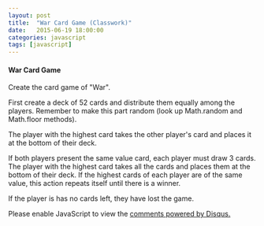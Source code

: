 ```yaml
---
layout: post
title:  "War Card Game (Classwork)"
date:   2015-06-19 18:00:00
categories: javascript
tags: [javascript]
---
```



<h4>War Card Game </h4>
<p>Create the card game of "War".</p>
<p>First create a deck of 52 cards and distribute them equally among the players.  Remember to make this part random (look up Math.random and Math.floor methods).</p>
<p>The player with the highest card takes the other player's card and places it at the bottom of their deck.</p>
<p>If both players present the same value card, each player must draw 3 cards.  The player with the highest card takes all the cards and places them at the bottom of their deck.  If the highest cards of each player are of the same value, this action repeats itself until there is a winner.</p>
<p>If the player is has no cards left, they have lost the game.</p>


<div id="disqus_thread"></div>
<script type="text/javascript">
    /* * * CONFIGURATION VARIABLES * * */
    var disqus_shortname = 'devschool';

    /* * * DON'T EDIT BELOW THIS LINE * * */
    (function() {
        var dsq = document.createElement('script'); dsq.type = 'text/javascript'; dsq.async = true;
        dsq.src = '//' + disqus_shortname + '.disqus.com/embed.js';
        (document.getElementsByTagName('head')[0] || document.getElementsByTagName('body')[0]).appendChild(dsq);
    })();
</script>
<noscript>Please enable JavaScript to view the <a href="https://disqus.com/?ref_noscript" rel="nofollow">comments powered by Disqus.</a></noscript>
